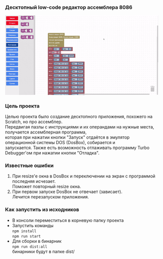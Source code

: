 
### Десктопный low-code редактор ассемблера 8086

![gifka](for-readme/video1.gif)

### Цель проекта

Целью проекта было создание десктопного приложения, похожего на Scratch, но про ассемблер.  
Передвигая пазлы с инструкциями и их операндами на нужные места, получается ассемблерная программа,  
которая при нажатии кнопки "Запуск" отдаётся в эмулятор операционной системы DOS (DosBox), собирается и  
запускается. Также есть возможность отлаживать программу Turbo Debugger'ом при нажатии кнопки "Отладка".  

### Известные ошибки

1. При resize'е окна в DosBox и переключении на экран с программой последняя исчезает.  
    Поможет повторный resize окна.  
2. При первом запуске DosBox не отвечает (зависает).  
    Лечится перезапуском приложения.  

### Как запустить из исходников

- В консоли переместиться в корневую папку проекта  
- Запустить команды  
    `npm install`  
    `npm run start`  
- Для сборки в бинарник  
    `npm run dist:all`  
    бинарники будут в папке dist/  
